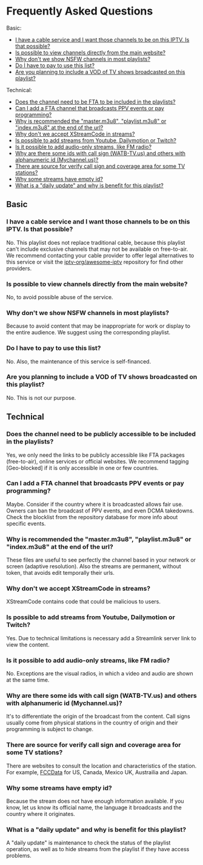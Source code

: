 # Frequently Asked Questions

Basic:
- [I have a cable service and I want those channels to be on this IPTV. Is that possible?](#I-have-a-cable-service-and-i-want-those-channels-to-be-on-this-iptv-is-that-possible)
- [Is possible to view channels directly from the main website?](#Is-possible-to-view-channels-directly-from-the-main-website)
- [Why don't we show NSFW channels in most playlists?](#Why-dont-we-show-nsfw-channels-in-most-playlists)
- [Do I have to pay to use this list?](#Do-i-have-to-pay-to-use-this-list)
- [Are you planning to include a VOD of TV shows broadcasted on this playlist?](#Are-you-planning-to-include-a-vod-of-tv-shows-broadcasted-on-this-playlist)

Technical:
- [Does the channel need to be FTA to be included in the playlists?](#Does-the-channel-need-to-be-FTA-to-be-included-in-the-playlists)
- [Can I add a FTA channel that broadcasts PPV events or pay programming?](#Can-I-add-a-FTA-channel-that-broadcasts-PPV-events-or-pay-programming)
- [Why is recommended the "master.m3u8", "playlist.m3u8" or "index.m3u8" at the end of the url?](#Why-is-recommended-the-masterm3u8-playlistm3u8-or-indexm3u8-at-the-end-of-the-url)
- [Why don't we accept XStreamCode in streams?](#Why-dont-we-accept-xstreamcode-in-streams)
- [Is possible to add streams from Youtube, Dailymotion or Twitch?](#Is-possible-to-add-streams-from-youtube-dailymotion-or-twitch)
- [Is it possible to add audio-only streams, like FM radio?](#Is-it-possible-to-add-audio-only-streams-like-fm-radio)
- [Why are there some ids with call sign (WATB-TV.us) and others with alphanumeric id (Mychannel.us)?](#Why-are-there-some-ids-with-call-sign-watb-tvus-and-others-with-alphanumeric-id-mychannelus)
- [There are source for verify call sign and coverage area for some TV stations?](#There-are-source-for-verify-call-sign-and-coverage-area-for-some-tv-stations)
- [Why some streams have empty id?](#Why-some-streams-have-empty-id)
- [What is a "daily update" and why is benefit for this playlist?](#What-is-a-daily-update-and-why-is-benefit-for-this-playlist)

## Basic
### I have a cable service and I want those channels to be on this IPTV. Is that possible?
No. This playlist does not replace traditional cable, because this playlist can't include exclusive channels that may not be available on free-to-air. We recommend contacting your cable provider to offer legal alternatives to this service or visit the [iptv-org/awesome-iptv](https://github.com/iptv-org/awesome-iptv) repository for find other providers.

### Is possible to view channels directly from the main website?
No, to avoid possible abuse of the service.

### Why don't we show NSFW channels in most playlists?
Because to avoid content that may be inappropriate for work or display to the entire audience. We suggest using the corresponding playlist.

### Do I have to pay to use this list?
No. Also, the maintenance of this service is self-financed.

### Are you planning to include a VOD of TV shows broadcasted on this playlist?
No. This is not our purpose.

## Technical
### Does the channel need to be publicly accessible to be included in the playlists?
Yes, we only need the links to be publicly accessible like FTA packages (free-to-air), online services or official websites. We recommend tagging [Geo-blocked] if it is only accessible in one or few countries.

### Can I add a FTA channel that broadcasts PPV events or pay programming?
Maybe. Consider if the country where it is broadcasted allows fair use. Owners can ban the broadcast of PPV events, and even DCMA takedowns. Check the blocklist from the repository database for more info about specific events.

### Why is recommended the "master.m3u8", "playlist.m3u8" or "index.m3u8" at the end of the url?
These files are useful to see perfectly the channel based in your network or screen (adaptive resolution). Also the streams are permanent, without token, that avoids edit temporally their urls.

### Why don't we accept XStreamCode in streams?
XStreamCode contains code that could be malicious to users.

### Is possible to add streams from Youtube, Dailymotion or Twitch?
Yes. Due to technical limitations is necessary add a Streamlink server link to view the content. 

### Is it possible to add audio-only streams, like FM radio?
No. Exceptions are the visual radios, in which a video and audio are shown at the same time.

### Why are there some ids with call sign (WATB-TV.us) and others with alphanumeric id (Mychannel.us)?
It's to differentiate the origin of the broadcast from the content. Call signs usually come from physical stations in the country of origin and their programming is subject to change.

### There are source for verify call sign and coverage area for some TV stations?
There are websites to consult the location and characteristics of the station. For example, [FCCData](https://fccdata.org/) for US, Canada, Mexico UK, Austrailia and Japan.

### Why some streams have empty id?
Because the stream does not have enough information available. If you know, let us know its official name, the language it broadcasts and the country where it originates.

### What is a "daily update" and why is benefit for this playlist?
A "daily update" is maintenance to check the status of the playlist operation, as well as to hide streams from the playlist if they have access problems.

